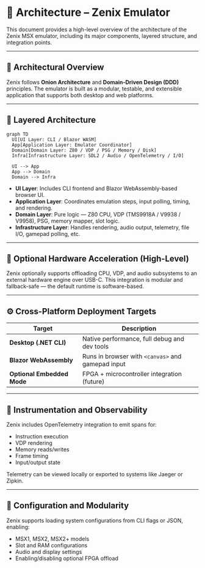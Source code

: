 # 🧱 Architecture – Zenix Emulator

This document provides a high-level overview of the architecture of the Zenix MSX emulator, including its major components, layered structure, and integration points.

---

## 🧠 Architectural Overview

Zenix follows **Onion Architecture** and **Domain-Driven Design (DDD)** principles. The emulator is built as a modular, testable, and extensible application that supports both desktop and web platforms.

---

## 🧩 Layered Architecture

```mermaid
graph TD
  UI[UI Layer: CLI / Blazor WASM]
  App[Application Layer: Emulator Coordinator]
  Domain[Domain Layer: Z80 / VDP / PSG / Memory / Disk]
  Infra[Infrastructure Layer: SDL2 / Audio / OpenTelemetry / I/O]

  UI --> App
  App --> Domain
  Domain --> Infra
```

- **UI Layer**: Includes CLI frontend and Blazor WebAssembly-based browser UI.
- **Application Layer**: Coordinates emulation steps, input polling, timing, and rendering.
- **Domain Layer**: Pure logic — Z80 CPU, VDP (TMS9918A / V9938 / V9958), PSG, memory mapper, slot logic.
- **Infrastructure Layer**: Handles rendering, audio output, telemetry, file I/O, gamepad polling, etc.

---

## 🔌 Optional Hardware Acceleration (High-Level)

Zenix optionally supports offloading CPU, VDP, and audio subsystems to an external hardware engine over USB-C. This integration is modular and fallback-safe — the default runtime is software-based.

---

## ⚙️ Cross-Platform Deployment Targets

| Target | Description |
|--------|-------------|
| **Desktop (.NET CLI)** | Native performance, full debug and dev tools |
| **Blazor WebAssembly** | Runs in browser with `<canvas>` and gamepad input |
| **Optional Embedded Mode** | FPGA + microcontroller integration (future) |

---

## 🧪 Instrumentation and Observability

Zenix includes OpenTelemetry integration to emit spans for:
- Instruction execution
- VDP rendering
- Memory reads/writes
- Frame timing
- Input/output state

Telemetry can be viewed locally or exported to systems like Jaeger or Zipkin.

---

## 🔁 Configuration and Modularity

Zenix supports loading system configurations from CLI flags or JSON, enabling:
- MSX1, MSX2, MSX2+ models
- Slot and RAM configurations
- Audio and display settings
- Enabling/disabling optional FPGA offload

